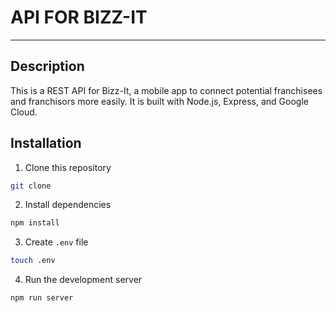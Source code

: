 # API FOR BIZZ-IT

---

## Description

This is a REST API for Bizz-It, a mobile app to connect potential franchisees and franchisors more easily. It is built with Node.js, Express, and Google Cloud.

## Installation

1. Clone this repository

```bash
git clone
```

2. Install dependencies

```bash
npm install
```

3. Create `.env` file

```bash
touch .env
```

4. Run the development server

```bash
npm run server
```
